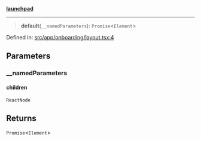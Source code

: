 [**launchpad**](index.md)

***

> **default**(`__namedParameters`): `Promise`\<`Element`\>

Defined in: [src/app/onboarding/layout.tsx:4](https://github.com/victorbratov/launchpad/blob/d1815ef1a573b42ac1f231f3f3d6617bddce6dbe/src/app/onboarding/layout.tsx#L4)

## Parameters

### \_\_namedParameters

#### children

`ReactNode`

## Returns

`Promise`\<`Element`\>
